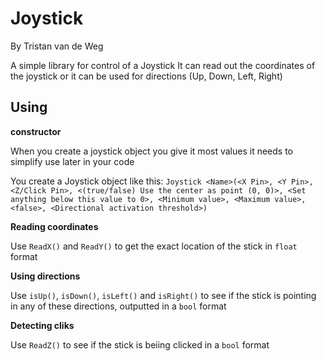 Joystick
========

By Tristan van de Weg

A simple library for control of a Joystick
It can read out the coordinates of the joystick or it can be used for directions (Up, Down, Left, Right)

Using
-----

**constructor**

When you create a joystick object you give it most values it needs to simplify use later in your code

You create a Joystick object like this:
`Joystick <Name>(<X Pin>, <Y Pin>, <Z/Click Pin>, <(true/false) Use the center as point (0, 0)>, <Set anything below this value to 0>, <Minimum value>, <Maximum value>, <false>, <Directional activation threshold>)`


**Reading coordinates**

Use `ReadX()` and `ReadY()` to get the exact location of the stick in `float` format


**Using directions**

Use `isUp()`, `isDown()`, `isLeft()` and `isRight()` to see if the stick is pointing in any of these directions, outputted in a `bool` format


**Detecting cliks**

Use `ReadZ()` to see if the stick is beiing clicked in a `bool` format
